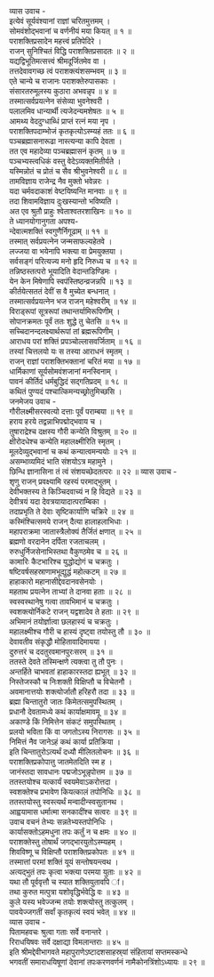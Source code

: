व्यास उवाच -  
इत्येवं सूर्यवंश्यानां राज्ञां चरितमुत्तमम् ।  
सोमवंशोद्‌भवानां च वर्णनीयं मया कियत् ॥ १ ॥  
पराशक्तिप्रसादेन महत्त्वं प्रतिपेदिरे ।  
राजन् सुनिश्चितं विद्धि पराशक्तिप्रसादतः ॥ २ ॥  
यद्यद्विभूतिमत्सत्त्वं श्रीमदूर्जितमेव वा ।  
तत्तदेवावगच्छ त्वं पराशक्त्यंशसम्भवम् ॥ ३ ॥  
एते चान्ये च राजानः पराशक्तेरुपासकाः ।  
संसारतरुमूलस्य कुठारा अभवन्नृप ॥ ४ ॥  
तस्मात्सर्वप्रयत्नेन संसेव्या भुवनेश्वरी ।  
पलालमिव धान्यार्थी त्यजेदन्यमशेषतः ॥ ५ ॥  
आमथ्य वेददुग्धाब्धिं प्राप्तं रत्नं मया नृप ।  
पराशक्तिपदाम्भोजं कृतकृत्योऽस्म्यहं ततः ॥ ६ ॥  
पञ्चब्रह्मासनारूढा नास्त्यन्या कापि देवता ।  
तत एव महादेव्या पञ्चब्रह्मासनं कृतम् ॥ ७ ॥  
पञ्चभ्यस्त्वधिकं वस्तु वेदेऽव्यक्तमितीर्यते ।  
यस्मिन्नोतं च प्रोतं च सैव श्रीभुवनेश्वरी ॥ ८ ॥  
तामविज्ञाय राजेन्द्र नैव मुक्तो भवेन्नरः ।  
यदा चर्मवदाकाशं वेष्टयिष्यन्ति मानवाः ॥ ९ ॥  
तदा शिवामविज्ञाय दुःखस्यान्तो भविष्यति ।  
अत एव श्रुतौ प्राहुः श्वेताश्वतरशाखिनः ॥ १० ॥  
ते ध्यानयोगानुगता अपश्य-  
न्देवात्मशक्तिं स्वगुणैर्निगूढाम् ॥ ११ ॥  
तस्मात् सर्वप्रयत्नेन जन्मसाफल्यहेतवे ।  
लज्जया वा भयेनापि भक्त्या वा प्रेमयुक्तया ।  
सर्वसङ्गं परित्यज्य मनो हृदि निरुध्य च ॥ १२ ॥  
तन्निष्ठस्तत्परो भूयादिति वेदान्तडिण्डिमः ।  
येन केन मिषेणापि स्वपंस्तिष्ठन्व्रजन्नपि ॥ १३ ॥  
कीर्तयेत्सततं देवीं स वै मुच्येत बन्धनात् ।  
तस्मात्सर्वप्रयत्नेन भज राजन् महेश्वरीम् ॥ १४ ॥  
विराड्‌रूपां सूत्ररूपां तथान्तर्यामिरूपिणीम् ।  
सोपानक्रमतः पूर्वं ततः शुद्धे तु चेतसि ॥ १५ ॥  
सच्चिदानन्दलक्ष्यार्थरूपां तां ब्रह्मरूपिणीम् ।  
आराधय परां शक्तिं प्रपञ्चोल्लासवर्जिताम् ॥ १६ ॥  
तस्यां चित्तलयो यः स तस्या आराधनं स्मृतम् ।  
राजन् राज्ञां पराशक्तिभक्तानां चरितं मया ॥ १७ ॥  
धार्मिकाणां सूर्यसोमवंशजानां मनस्विनाम् ।  
पावनं कीर्तिदं धर्मबुद्धिदं सद्‌गतिप्रदम् ॥ १८ ॥  
कथितं पुण्यदं पश्चात्किमन्यच्छ्रोतुमिच्छसि ।  
जनमेजय उवाच -  
गौरीलक्ष्मीसरस्वत्यो दत्ताः पूर्वं पराम्बया ॥ १९ ॥  
हराय हरये तद्वन्नाभिपद्मोद्‌भवाय च ।  
तुषाराद्रेश्च दक्षस्य गौरी कन्येति विश्रुतम् ॥ २० ॥  
क्षीरोदधेश्च कन्येति महालक्ष्मीरिति स्मृतम् ।  
मूलदेव्युद्‌भवानां च कथं कन्यात्वमन्ययोः ॥ २१ ॥  
असम्भाव्यमिदं भाति संशयोऽत्र महामुने ।  
छिन्धि ज्ञानासिना तं त्वं संशयच्छेदतत्परः ॥ २२ ॥
व्यास उवाच -  
शृणु राजन् प्रवक्ष्यामि रहस्यं परमाद्‌भुतम् ।  
देवीभक्तस्य ते किञ्चिदवाच्यं न हि विद्यते ॥ २३ ॥  
देवीत्रयं यदा देवत्रयायादात्पराम्बिका ।  
तदाप्रभृति ते देवाः सृष्टिकार्याणि चक्रिरे ॥ २४ ॥  
कस्मिंश्चित्समये राजन् दैत्या हालाहलाभिधाः ।  
महापराक्रमा जातास्त्रैलोक्यं तैर्जितं क्षणात् ॥ २५ ॥  
ब्रह्मणो वरदानेन दर्पिता रजताचलम् ।  
रुरुधुर्निजसेनाभिस्तथा वैकुण्ठमेव च ॥ २६ ॥  
कामारिः कैटभारिश्च युद्धोद्योगं च चक्रतुः ।  
षष्टिवर्षसहस्राणामभूद्युद्धं महोत्कटम् ॥ २७ ॥  
हाहाकारो महानासीद्देवदानवसेनयोः ।  
महताथ प्रयत्नेन ताभ्यां ते दानवा हताः ॥ २८ ॥  
स्वस्वस्थानेषु गत्वा तावभिमानं च चक्रतुः ।  
स्वशक्त्योर्निकटे राजन् यद्वशादेव ते हताः ॥ २९ ॥  
अभिमानं तयोर्ज्ञात्वा छलहास्यं च चक्रतुः ।  
महालक्ष्मीश्च गौरी च हास्यं दृष्ट्वा तयोस्तु तौ ॥ ३० ॥  
देवावतीव संकृद्धौ मोहितावादिमायया ।  
दुरुत्तरं च ददतुरवमानपुरःसरम् ॥ ३१ ॥  
ततस्ते देवते तस्मिन्क्षणे त्यक्त्वा तु तौ पुनः ।  
अन्तर्हिते चाभवतां हाहाकारस्तदा ह्यभूत् ॥ ३२ ॥  
निस्तेजस्कौ च निःशक्ती विक्षिप्तौ च विचेतनौ ।  
अवमानात्तयोः शक्त्योर्जातौ हरिहरौ तदा ॥ ३३ ॥  
ब्रह्मा चिन्तातुरो जातः किमेतत्समुपस्थितम् ।  
प्रधानौ देवतामध्ये कथं कार्याक्षमावमू ॥ ३४ ॥  
अकाण्डे किं निमित्तेन संकटं समुपस्थितम् ।  
प्रलयो भविता किं वा जगतोऽस्य निरागसः ॥ ३५ ॥  
निमित्तं नैव जानेऽहं कथं कार्या प्रतिक्रिया ।  
इति चिन्तातुरोऽत्यर्थं दध्यौ मीलितलोचनः ॥ ३६ ॥  
पराशक्तिप्रकोपात्तु जातमेतदिति स्म ह ।  
जानंस्तदा सावधानः पद्मजोऽभून्नृपोत्तम ॥ ३७ ॥  
ततस्तयोश्च यत्कार्यं स्वयमेवाऽकरोत्तदा ।  
स्वशक्तेश्च प्रभावेण कियत्कालं तपोनिधिः ॥ ३८ ॥  
ततस्तयोस्तु स्वस्त्यर्थं मन्वादीन्स्वसुतानथ ।  
आह्वयामास धर्मात्मा सनकादींश्च सत्वरः ॥ ३९ ॥  
उवाच वचनं तेभ्यः सन्नतेभ्यस्तपोनिधिः ।  
कार्यासक्तोऽहमधुना तपः कर्तुं न च क्षमः ॥ ४० ॥  
पराशक्तेस्तु तोषार्थं जगद्‌भारयुतोऽस्म्यहम् ।  
शिवविष्णू च विक्षिप्तौ पराशक्तिप्रकोपतः ॥ ४१ ॥  
तस्मात्तां परमां शक्तिं यूयं सन्तोषयन्त्वथ ।  
अत्यद्‌भुतं तपः कृत्वा भक्त्या परमया युताः ॥ ४२ ॥  
यथा तौ पूर्ववृत्तौ च स्यात शक्तियुतावपि ां।  
तथा कुरुत मत्पुत्रा यशोवृद्धिर्भवेद्धि वः ॥ ४३ ॥  
कुले यस्य भवेज्जन्म तयोः शक्त्योस्तु तत्कुलम् ।  
पावयेज्जगतीं सर्वां कृतकृत्यं स्वयं भवेत् ॥ ४४ ॥  
व्यास उवाच -  
पितामहवचः श्रुत्वा गताः सर्वे वनान्तरे ।  
रिराधयिषवः सर्वे दक्षाद्या विमलान्तराः ॥ ४५ ॥  
इति श्रीमद्देवीभागवते महापुराणेऽष्टादशसाहस्र्यां संहितायां सप्तमस्कन्धे  
भगवतीं समाराधयिषूणां देवानां तपःकरणवर्णनं नामैकोनत्रिंशोऽध्यायः ॥ २९ ॥
